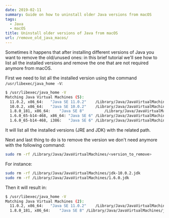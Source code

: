 ```yaml
---
date: 2019-02-11
summary: Guide on how to uninstall older Java versions from macOS
tags:
  - Java
  - macOS
title: Uninstall older versions of Java from macOS
url: /remove_old_java_macos/
---
```


Sometimes it happens that after installing different versions of Java you want to remove the old/unused ones: in this brief tutorial we'll see how to list all the installed versions and remove the one that are not required anymore from macOS.

<!--more-->

First we need to list all the installed version using the command `/usr/libexec/java_home -V`:

```bash
$ /usr/libexec/java_home -V
Matching Java Virtual Machines (5):
  11.0.2, x86_64:	"Java SE 11.0.2"	/Library/Java/JavaVirtualMachines/jdk-11.0.2.jdk/Contents/Home
  10.0.2, x86_64:	"Java SE 10.0.2"	/Library/Java/JavaVirtualMachines/jdk-10.0.2.jdk/Contents/Home
  1.8.0_181, x86_64:	"Java SE 8"         /Library/Java/JavaVirtualMachines/jdk1.8.0_181.jdk/Contents/Home
  1.6.0_65-b14-468, x86_64:	"Java SE 6"	/Library/Java/JavaVirtualMachines/1.6.0.jdk/Contents/Home
  1.6.0_65-b14-468, i386:	"Java SE 6"	/Library/Java/JavaVirtualMachines/1.6.0.jdk/Contents/Home
```

It will list all the installed versions (JRE and JDK) with the related path.

Next and last thing to do is to remove the version we don't need anymore with the following command:

```bash
sudo rm -rf /Library/Java/JavaVirtualMachines/<version_to_remove>
```

For instance:

```bash
sudo rm -rf /Library/Java/JavaVirtualMachines/jdk-10.0.2.jdk
sudo rm -rf /Library/Java/JavaVirtualMachines/1.6.0.jdk
```

Then it will result in:

```bash
$ /usr/libexec/java_home -V
Matching Java Virtual Machines (2):
  11.0.2, x86_64:	"Java SE 11.0.2"	/Library/Java/JavaVirtualMachines/jdk-11.0.2.jdk/Contents/Home
  1.8.0_181, x86_64:	"Java SE 8"	/Library/Java/JavaVirtualMachines/jdk1.8.0_181.jdk/Contents/Home
```
